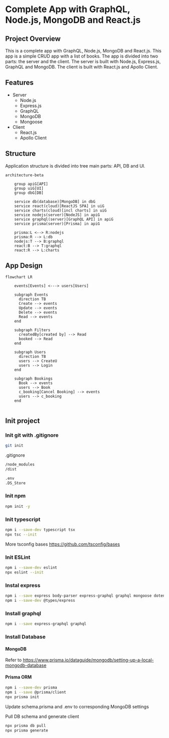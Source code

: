 # Complete App with GraphQL, Node.js, MongoDB and React.js

## Project Overview

This is a complete app with GraphQL, Node.js, MongoDB and React.js. This app is a simple CRUD app with a list of books. The app is divided into two parts: the server and the client. The server is built with Node.js, Express.js, GraphQL and MongoDB. The client is built with React.js and Apollo Client.

## Features

- Server
  - Node.js
  - Express.js
  - GraphQL
  - MongoDB
  - Mongoose
- Client
  - React.js
  - Apollo Client

## Structure

Application structure is divided into tree main parts: API, DB and UI.

```mermaid
architecture-beta

    group apiG[API]
    group uiG[UI]
    group dbG[DB]

    service db(database)[MongoDB] in dbG
    service react(cloud)[ReactJS SPA] in uiG
    service charts(cloud)[incl charts] in uiG
    service nodejs(server)[NodeJS] in apiG
    service graphql(server)[GraphQL API] in apiG
    service prisma(server)[Prisma] in apiG

    prisma:L <--> R:nodejs
    prisma:R --> L:db
    nodejs:T --> B:graphql
    react:B --> T:graphql
    react:R --> L:charts
```

## App Design

```mermaid
flowchart LR

    events[Events] <---> users[Users]

    subgraph Events
      direction TB
      Create --> events
      Update --> events
      Delete --> events
      Read --> events
    end

    subgraph Filters
      createdBy[created by] --> Read
      booked --> Read
    end

    subgraph Users
      direction TB
      users --> CreateU
      users --> Login
    end

    subgraph Bookings
      Book --> events
      users --> Book
      c_booking[Cancel Booking] --> events
      users --> c_booking
    end


```

## Init project

### Init git with .gitignore

```bash
git init
```

.gitignore

```bash
/node_modules
/dist

.env
.DS_Store
```

### Init npm

```bash
npm init -y
```

### Init typescript

```bash
npm i --save-dev typescript tsx
npx tsc --init
```

More tsconfig bases https://github.com/tsconfig/bases

### Init ESLint

```bash
npm i --save-dev eslint
npx eslint --init
```

### Instal express

```bash
npm i --save express body-parser express-graphql graphql mongoose dotenv
npm i --save-dev @types/express
```

### Install graphql

```bash
npm i --save express-graphql graphql
```

### Install Database

#### MongoDB

Refer to https://www.prisma.io/dataguide/mongodb/setting-up-a-local-mongodb-database

#### Prisma ORM

```bash
npm i --save-dev prisma
npm i --save @prisma/client
npx prisma init
```

Update schema.prisma and .env to corresponding MongoDB settings

Pull DB schema and generate client

```bash
npx prisma db pull
npx prisma generate
```
